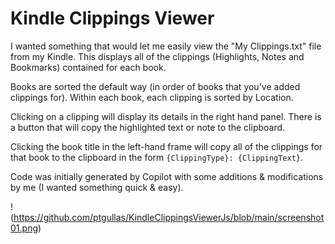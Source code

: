 # Kindle Clippings Viewer
I wanted something that would let me easily view the "My Clippings.txt" file from my Kindle. This displays all of the clippings (Highlights, Notes and Bookmarks) contained for each book. 

Books are sorted the default way (in order of books that you've added clippings for). Within each book, each clipping is sorted by Location. 

Clicking on a clipping will display its details in the right hand panel. There is a button that will copy the highlighted text or note to the clipboard. 

Clicking the book title in the left-hand frame will copy all of the clippings for that book to the clipboard in the form `{ClippingType}: {ClippingText}`.

Code was initially generated by Copilot with some additions & modifications by me (I wanted something quick & easy).

!(https://github.com/ptgullas/KindleClippingsViewerJs/blob/main/screenshot01.png)

